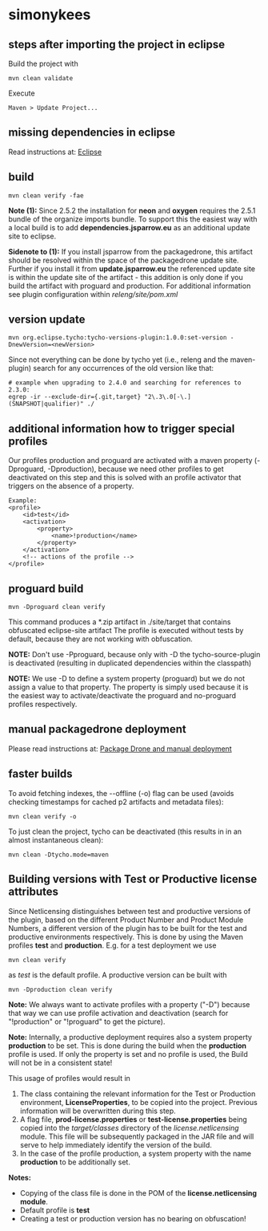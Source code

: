 # simonykees #

## steps after importing the project in eclipse ##

Build the project with
 
	mvn clean validate

Execute
 
	Maven > Update Project...
	
## missing dependencies in eclipse ##

Read instructions at: [Eclipse](https://confluence.splendit.loc/display/Tutorials/Eclipse)

## build ##

    mvn clean verify -fae

**Note (1):** Since 2.5.2 the installation for **neon** and **oxygen** requires the 2.5.1 bundle of the organize imports bundle. To support this the easiest way with a local build is to add **dependencies.jsparrow.eu** as an additional update site to eclipse.

**Sidenote to (1):** If you install jsparrow from the packagedrone, this artifact should be resolved within the space of the packagedrone update site. Further if you install it from **update.jsparrow.eu** the referenced update site is within the update site of the artifact - this addition is only done if you build the artifact with proguard and production. For additional information see plugin configuration within *releng/site/pom.xml*

## version update ##

    mvn org.eclipse.tycho:tycho-versions-plugin:1.0.0:set-version -DnewVersion=<newVersion>
    
Since not everything can be done by tycho yet (i.e., releng and the maven-plugin) search for any occurrences of the old version like that:

	# example when upgrading to 2.4.0 and searching for references to 2.3.0:
	egrep -ir --exclude-dir={.git,target} "2\.3\.0[-\.](SNAPSHOT|qualifier)" ./
    
## additional information how to trigger special profiles ##

Our profiles production and proguard are activated with a maven property (-Dproguard, -Dproduction), because we need other profiles to get deactivated on this step and this is solved with an profile activator that triggers on the absence of a property.  

	Example:
	<profile>
		<id>test</id>
		<activation>
			<property>
				<name>!production</name>
			</property>
		</activation>
		<!-- actions of the profile -->
	</profile>

## proguard build ##

	mvn -Dproguard clean verify

This command produces a *.zip artifact in ./site/target that contains obfuscated eclipse-site artifact
The profile is executed without tests by default, because they are not working with obfuscation.
	
**NOTE:** Don't use -Pproguard, because only with -D the tycho-source-plugin is deactivated (resulting in duplicated dependencies within the classpath)
	
**NOTE:** We use -D to define a system property (proguard) but we do not assign a value to that property. 
	The property is simply used because it is the easiest way to activate/deactivate the proguard and no-proguard profiles respectively. 
	
## manual packagedrone deployment ##

Please read instructions at: [Package Drone and manual deployment](https://confluence.splendit.loc/display/SIM/Package+Drone+and+manual+deployment)

## faster builds ##

To avoid fetching indexes, the --offline (-o) flag can be used (avoids checking timestamps for cached p2 artifacts and metadata files):
	
	mvn clean verify -o
	
To just clean the project, tycho can be deactivated (this results in in an almost instantaneous clean):
	
	mvn clean -Dtycho.mode=maven
	
## Building versions with Test or Productive license attributes ##

Since Netlicensing distinguishes between test and productive versions of the plugin, based on the different Product Number and Product Module Numbers, a different version of the plugin has to be built for the test and productive environments respectively. This is done by using the Maven profiles **test** and **production**. E.g. for a test deployment we use
 
	mvn clean verify

as _test_ is the default profile. A productive version can be built with
	
	mvn -Dproduction clean verify
	
**Note:** We always want to activate profiles with a property ("-D") because that way we can use profile activation and deactivation (search for "!production" or "!proguard" to get the picture). 

**Note:** Internally, a productive deployment requires also a system property **production** to be set. This is done during the build when the **production** profile is used. If only the property is set and no profile is used, the Build will not be in a consistent state!

This usage of profiles would result in
	
1. The class containing the relevant information for the Test or Production environment, **LicenseProperties**, to be copied into the project. Previous information will be overwritten during this step.
2. A flag file, **prod-license.properties** or **test-license.properties** being copied into the _target/classes_ directory of the  _license.netlicensing_ module. This file will be subsequently packaged in the JAR file and will serve to help immediately identify the version of the build.
3. In the case of the profile production, a system property with the name **production** to be additionally set. 
	 
**Notes:**
- Copying of the class file is done in the POM of the **license.netlicensing module**.
- Default profile is **test**
- Creating a test or production version has no bearing on obfuscation! 
